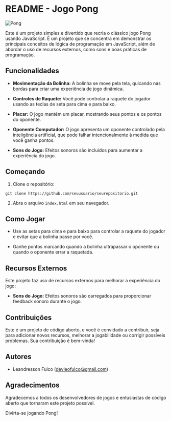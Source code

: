 
# README - Jogo Pong

![Pong](https://github.com/seuusuario/seurepositorio/raw/main/pong-screenshot.png)

Este é um projeto simples e divertido que recria o clássico jogo Pong usando JavaScript. É um projeto que se concentra em demonstrar os principais conceitos de lógica de programação em JavaScript, além de abordar o uso de recursos externos, como sons e boas práticas de programação.

## Funcionalidades

- **Movimentação da Bolinha:** A bolinha se move pela tela, quicando nas bordas para criar uma experiência de jogo dinâmica.

- **Controles de Raquete:** Você pode controlar a raquete do jogador usando as teclas de seta para cima e para baixo.

- **Placar:** O jogo mantém um placar, mostrando seus pontos e os pontos do oponente.

- **Oponente Computador:** O jogo apresenta um oponente controlado pela inteligência artificial, que pode falhar intencionalmente à medida que você ganha pontos.

- **Sons do Jogo:** Efeitos sonoros são incluídos para aumentar a experiência do jogo.

## Começando

1. Clone o repositório:

```shell
git clone https://github.com/seuusuario/seurepositorio.git
```

2. Abra o arquivo `index.html` em seu navegador.

## Como Jogar

- Use as setas para cima e para baixo para controlar a raquete do jogador e evitar que a bolinha passe por você.

- Ganhe pontos marcando quando a bolinha ultrapassar o oponente ou quando o oponente errar a raquetada.

## Recursos Externos

Este projeto faz uso de recursos externos para melhorar a experiência do jogo:

- **Sons do Jogo:** Efeitos sonoros são carregados para proporcionar feedback sonoro durante o jogo.

## Contribuições

Este é um projeto de código aberto, e você é convidado a contribuir, seja para adicionar novos recursos, melhorar a jogabilidade ou corrigir possíveis problemas. Sua contribuição é bem-vinda!

## Autores

- Leandresson Fulco (devleofulco@gmail.com)

## Agradecimentos

Agradecemos a todos os desenvolvedores de jogos e entusiastas de código aberto que tornaram este projeto possível.

Divirta-se jogando Pong!
```

